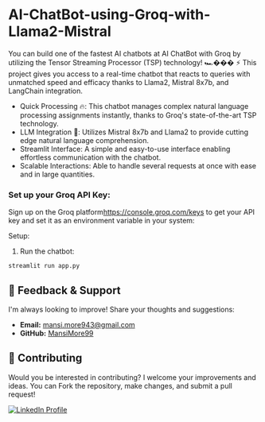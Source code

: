 # AI-ChatBot-using-Groq-with-Llama2-Mistral

You can build one of the fastest AI chatbots at AI ChatBot with Groq by utilizing the Tensor Streaming Processor (TSP) technology! 🏎��� ⚡ This project gives you access to a real-time chatbot that reacts to queries with unmatched speed and efficacy thanks to Llama2, Mistral 8x7b, and LangChain integration.


* Quick Processing 🔥: This chatbot manages complex natural language processing assignments instantly, thanks to Groq's state-of-the-art TSP technology.
* LLM Integration 🧠: Utilizes Mistral 8x7b and Llama2 to provide cutting edge natural language comprehension.
* Streamlit Interface: A simple and easy-to-use interface enabling effortless communication with the chatbot.
* Scalable Interactions: Able to handle several requests at once with ease and in large quantities.

### Set up your Groq API Key:

Sign up on the Groq platform<https://console.groq.com/keys> to get your API key and set it as an environment variable in your system:

Setup:

1. Run the chatbot:

```
streamlit run app.py
```



## 💬 Feedback & Support

I'm always looking to improve! Share your thoughts and suggestions:

- **Email:** mansi.more943@gmail.com
- **GitHub:** [MansiMore99](https://github.com/MansiMore99)

## 📢 Contributing

Would you be interested in contributing? I welcome your improvements and ideas. You can Fork the repository, make changes, and submit a pull request!



<a href="https://www.linkedin.com/in/mansi-more-0943/"> ![LinkedIn Profile](https://img.shields.io/badge/LinkedIn-0077B5?style=for-the-badge&logo=linkedin&logoColor=white) </a>

